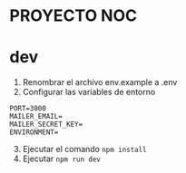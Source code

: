 # PROYECTO NOC

# dev 

1. Renombrar el archivo env.example a .env
2. Configurar las variables de entorno

```
PORT=3000
MAILER_EMAIL=
MAILER_SECRET_KEY=
ENVIRONMENT=
```

3. Ejecutar el comando ```npm install```
4. Ejecutar ```npm run dev```